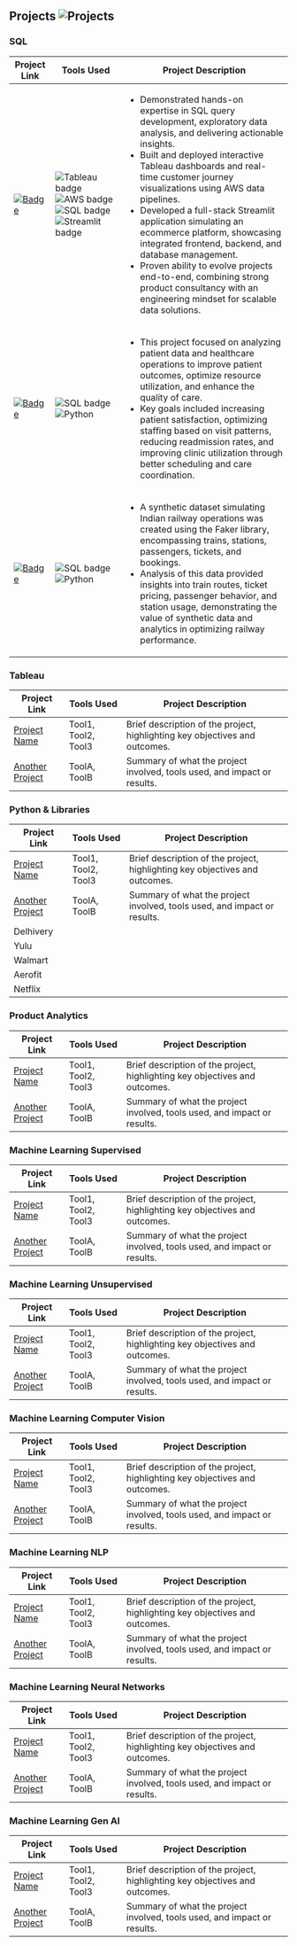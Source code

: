 ## Projects ![Projects](https://img.shields.io/badge/Projects-blue?style=flat-square&logo=folder)

### SQL
| Project Link | Tools Used | Project Description |
|--------------|------------|---------------------|
| [![Badge](https://img.shields.io/badge/Target-red?style=flat-square&logo=target&logoColor=white)](https://github.com/dsmlai2025/Retail-Customer-Journey-Analytics-Pipeline) | ![Tableau badge](https://img.shields.io/badge/tableau-E97627?logo=tableau&logoColor=white) ![AWS badge](https://img.shields.io/badge/aws-232F3E?logo=amazon-aws&logoColor=white) ![SQL badge](https://img.shields.io/badge/sql-336791?logo=postgresql&logoColor=white) ![Streamlit badge](https://img.shields.io/badge/streamlit-FF4B4B?logo=streamlit&logoColor=white) | <ul><li> Demonstrated hands-on expertise in SQL query development, exploratory data analysis, and delivering actionable insights. </li> <li> Built and deployed interactive Tableau dashboards and real-time customer journey visualizations using AWS data pipelines. </li> <li> Developed a full-stack Streamlit application simulating an ecommerce platform, showcasing integrated frontend, backend, and database management. </li> <li> Proven ability to evolve projects end-to-end, combining strong product consultancy with an engineering mindset for scalable data solutions. </li></ul> |
| [![Badge](https://img.shields.io/badge/Healthcare-Blue?style=for-the-badge&logo=healthicons&logoColor=white)](https://github.com/dsmlai2025/SQL-Projects/tree/main/Healthcare%20Data%20Analytics) | ![SQL badge](https://img.shields.io/badge/sql-336791?logo=postgresql&logoColor=white) ![Python](https://img.shields.io/badge/python-3670A0?style=for-the-badge&logo=python&logoColor=ffdd54) | <ul><li> This project focused on analyzing patient data and healthcare operations to improve patient outcomes, optimize resource utilization, and enhance the quality of care.</li> <li>  Key goals included increasing patient satisfaction, optimizing staffing based on visit patterns, reducing readmission rates, and improving clinic utilization through better scheduling and care coordination.</li></ul> |
| [![Badge](https://img.shields.io/badge/Railways-blue?style=for-the-badge&logo=railway&logoColor=white)](https://github.com/dsmlai2025/SQL-Projects/tree/main/Indian%20Railways) | ![SQL badge](https://img.shields.io/badge/sql-336791?logo=postgresql&logoColor=white) ![Python](https://img.shields.io/badge/python-3670A0?style=for-the-badge&logo=python&logoColor=ffdd54) | <ul><li> A synthetic dataset simulating Indian railway operations was created using the Faker library, encompassing trains, stations, passengers, tickets, and bookings. </li><li>Analysis of this data provided insights into train routes, ticket pricing, passenger behavior, and station usage, demonstrating the value of synthetic data and analytics in optimizing railway performance. </li></ul> |


### Tableau
| Project Link | Tools Used | Project Description |
|--------------|------------|---------------------|
| [Project Name](/path/to/folder) | Tool1, Tool2, Tool3 | Brief description of the project, highlighting key objectives and outcomes. |
| [Another Project](/path/to/folder) | ToolA, ToolB | Summary of what the project involved, tools used, and impact or results. |


### Python & Libraries
| Project Link | Tools Used | Project Description |
|--------------|------------|---------------------|
| [Project Name](/path/to/folder) | Tool1, Tool2, Tool3 | Brief description of the project, highlighting key objectives and outcomes. |
| [Another Project](/path/to/folder) | ToolA, ToolB | Summary of what the project involved, tools used, and impact or results. |
| Delhivery |
| Yulu |
| Walmart |
| Aerofit |
| Netflix |


### Product Analytics
| Project Link | Tools Used | Project Description |
|--------------|------------|---------------------|
| [Project Name](/path/to/folder) | Tool1, Tool2, Tool3 | Brief description of the project, highlighting key objectives and outcomes. |
| [Another Project](/path/to/folder) | ToolA, ToolB | Summary of what the project involved, tools used, and impact or results. |


### Machine Learning Supervised
| Project Link | Tools Used | Project Description |
|--------------|------------|---------------------|
| [Project Name](/path/to/folder) | Tool1, Tool2, Tool3 | Brief description of the project, highlighting key objectives and outcomes. |
| [Another Project](/path/to/folder) | ToolA, ToolB | Summary of what the project involved, tools used, and impact or results. |

### Machine Learning Unsupervised
| Project Link | Tools Used | Project Description |
|--------------|------------|---------------------|
| [Project Name](/path/to/folder) | Tool1, Tool2, Tool3 | Brief description of the project, highlighting key objectives and outcomes. |
| [Another Project](/path/to/folder) | ToolA, ToolB | Summary of what the project involved, tools used, and impact or results. |

### Machine Learning Computer Vision
| Project Link | Tools Used | Project Description |
|--------------|------------|---------------------|
| [Project Name](/path/to/folder) | Tool1, Tool2, Tool3 | Brief description of the project, highlighting key objectives and outcomes. |
| [Another Project](/path/to/folder) | ToolA, ToolB | Summary of what the project involved, tools used, and impact or results. |

### Machine Learning NLP
| Project Link | Tools Used | Project Description |
|--------------|------------|---------------------|
| [Project Name](/path/to/folder) | Tool1, Tool2, Tool3 | Brief description of the project, highlighting key objectives and outcomes. |
| [Another Project](/path/to/folder) | ToolA, ToolB | Summary of what the project involved, tools used, and impact or results. |

### Machine Learning Neural Networks
| Project Link | Tools Used | Project Description |
|--------------|------------|---------------------|
| [Project Name](/path/to/folder) | Tool1, Tool2, Tool3 | Brief description of the project, highlighting key objectives and outcomes. |
| [Another Project](/path/to/folder) | ToolA, ToolB | Summary of what the project involved, tools used, and impact or results. |

### Machine Learning Gen AI
| Project Link | Tools Used | Project Description |
|--------------|------------|---------------------|
| [Project Name](/path/to/folder) | Tool1, Tool2, Tool3 | Brief description of the project, highlighting key objectives and outcomes. |
| [Another Project](/path/to/folder) | ToolA, ToolB | Summary of what the project involved, tools used, and impact or results. |

